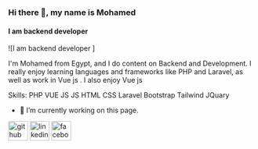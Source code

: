 ### Hi there 👋, my name is Mohamed
#### I am backend developer 
![I am backend developer ]

I'm Mohamed from Egypt, and I do content on Backend and Development. I really enjoy learning languages and frameworks like PHP and Laravel, as well as work in Vue js . I also enjoy Vue js 

Skills: 
PHP
VUE JS
JS
HTML
CSS
Laravel
Bootstrap
Tailwind
JQuary


- 🔭 I’m currently working on this page. 


[<img src='https://cdn.jsdelivr.net/npm/simple-icons@3.0.1/icons/github.svg' alt='github' height='40'>](https://github.com/mohamedkhaled2000)  [<img src='https://cdn.jsdelivr.net/npm/simple-icons@3.0.1/icons/linkedin.svg' alt='linkedin' height='40'>](https://www.linkedin.com/in/https://www.linkedin.com/in/mohamed-khaled-46b007226//)  [<img src='https://cdn.jsdelivr.net/npm/simple-icons@3.0.1/icons/facebook.svg' alt='facebook' height='40'>](https://www.facebook.com/https://www.facebook.com/profile.php?id=100007058855287)  

